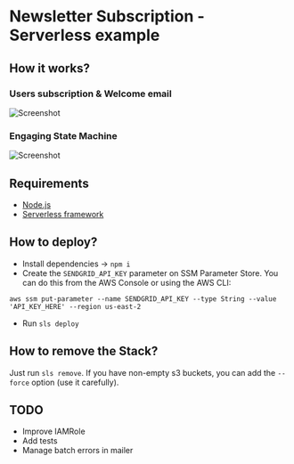 # Newsletter Subscription - Serverless example

## How it works?	
### Users subscription & Welcome email
![Screenshot](https://i.imgur.com/dPrLp9N.png)

### Engaging State Machine
![Screenshot](https://i.imgur.com/qruGQhW.png)


## Requirements
- [Node.js](https://nodejs.org)
- [Serverless framework](https://serverless.com/)

## How to deploy?
- Install dependencies -> `npm i`
- Create the `SENDGRID_API_KEY` parameter on SSM Parameter Store. You can do this from the AWS Console or using the AWS CLI:

```
aws ssm put-parameter --name SENDGRID_API_KEY --type String --value 'API_KEY_HERE' --region us-east-2
```

- Run `sls deploy`

## How to remove the Stack?
Just run `sls remove`. If you have non-empty s3 buckets, you can add the `--force` option (use it carefully).

## TODO
- Improve IAMRole
- Add tests
- Manage batch errors in mailer
